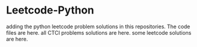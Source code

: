 # Leetcode-Python
adding the python leetcode problem solutions in this repositories. 
The code files are here.
all CTCI problems solutions are here.
some leetcode solutions are here.











































































































































































































































































































































































































